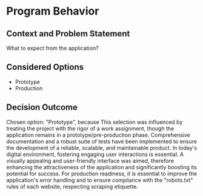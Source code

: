 # Program Behavior

## Context and Problem Statement

What to expect from the application?

## Considered Options

* Prototype
* Production

## Decision Outcome

Chosen option: "Prototype", because This selection was influenced by treating the project with the rigor of a work assignment, though the application remains in a prototype/pre-production phase. Comprehensive documentation and a robust suite of tests have been implemented to ensure the development of a reliable, scalable, and maintainable product. In today's digital environment, fostering engaging user interactions is essential. A visually appealing and user-friendly interface was aimed, therefore enhancing the attractiveness of the application and significantly boosting its potential for success. For production readiness, it is essential to improve the application's error handling and to ensure compliance with the "robots.txt" rules of each website, respecting scraping etiquette.
